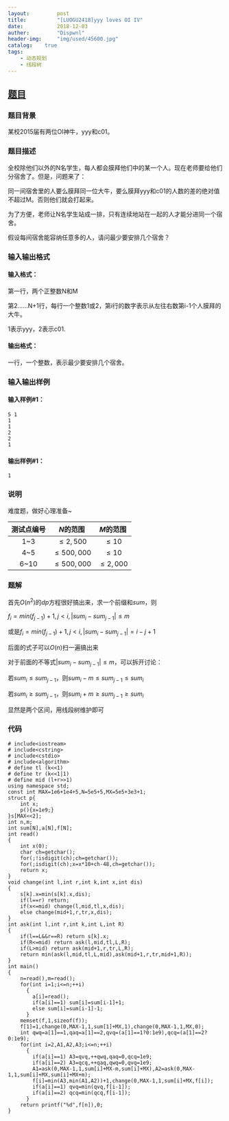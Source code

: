 ```yaml
---
layout:         post
title:          "[LUOGU2418]yyy loves OI IV"
date:           2018-12-03
auther:         "Dispwnl"
header-img:     "img/used/45600.jpg"
catalog:    true
tags:
    - 动态规划
    - 线段树
---
```

## [题目](https://www.luogu.org/problemnew/show/P2418)
### 题目背景
某校2015届有两位OI神牛，yyy和c01。

### 题目描述
全校除他们以外的N名学生，每人都会膜拜他们中的某一个人。现在老师要给他们分宿舍了。但是，问题来了：

同一间宿舍里的人要么膜拜同一位大牛，要么膜拜yyy和c01的人数的差的绝对值不超过M。否则他们就会打起来。

为了方便，老师让N名学生站成一排，只有连续地站在一起的人才能分进同一个宿舍。

假设每间宿舍能容纳任意多的人，请问最少要安排几个宿舍？

### 输入输出格式
#### 输入格式：
第一行，两个正整数N和M

第2……N+1行，每行一个整数1或2，第i行的数字表示从左往右数第i-1个人膜拜的大牛。

1表示yyy，2表示c01.

#### 输出格式：
一行，一个整数，表示最少要安排几个宿舍。

### 输入输出样例
#### 输入样例#1： 
```
5 1
1
1
2
2
1
```
#### 输出样例#1： 
```
1
```
### 说明
难度题，做好心理准备~

|测试点编号 |$N$的范围 |$M$的范围|
|:-----------:|:-----------:|:-----------:|
|1~3 |$\le2,500$| $\le 10$|
|4~5 |$\le 500,000$| $\le 10$|
|6~10|$\le 500,000$| $\le 2,000$|

### 题解
首先$O(n^2)$的$dp$方程很好搞出来，求一个前缀和$sum$，则

$f_i=min(f_{j-1})+1,j<i,\vert sum_i-sum_{j-1}\vert \le m$

或是$f_i=min(f_{j-1})+1,j<i,\vert sum_i-sum_{j-1}\vert=i-j+1$

后面的式子可以$O(n)$扫一遍搞出来

对于前面的不等式$\vert sum_i-sum_{j-1}\vert \le m$，可以拆开讨论：

若$sum_i\le sum_{j-1}$，则$sum_i-m\le sum_{j-1}\le sum_i$

若$sum_i\ge sum_{j-1}$，则$sum_i+m\ge sum_{j-1}\ge sum_i$

显然是两个区间，用线段树维护即可

### 代码
```
# include<iostream>
# include<cstring>
# include<cstdio>
# include<algorithm>
# define tl (k<<1)
# define tr (k<<1|1)
# define mid (l+r>>1)
using namespace std;
const int MAX=1e6+1e4+5,N=5e5+5,MX=5e5+3e3+1;
struct p{
    int x;
    p(){x=1e9;}
}s[MAX<<2];
int n,m;
int sum[N],a[N],f[N];
int read()
{
    int x(0);
    char ch=getchar();
    for(;!isdigit(ch);ch=getchar());
    for(;isdigit(ch);x=x*10+ch-48,ch=getchar());
    return x;
}
void change(int l,int r,int k,int x,int dis)
{
    s[k].x=min(s[k].x,dis);
    if(l==r) return;
    if(x<=mid) change(l,mid,tl,x,dis);
    else change(mid+1,r,tr,x,dis);
}
int ask(int l,int r,int k,int L,int R)
{
    if(l==L&&r==R) return s[k].x;
    if(R<=mid) return ask(l,mid,tl,L,R);
    if(L>mid) return ask(mid+1,r,tr,L,R);
    return min(ask(l,mid,tl,L,mid),ask(mid+1,r,tr,mid+1,R));
}
int main()
{
    n=read(),m=read();
    for(int i=1;i<=n;++i)
      {
      	a[i]=read();
      	if(a[i]==1) sum[i]=sum[i-1]+1;
      	else sum[i]=sum[i-1]-1;
      }
    memset(f,1,sizeof(f));
    f[1]=1,change(0,MAX-1,1,sum[1]+MX,1),change(0,MAX-1,1,MX,0);
    int qwq=a[1]==1,qaq=a[1]==2,qvq=(a[1]==1?0:1e9),qcq=(a[1]==2?0:1e9);
    for(int i=2,A1,A2,A3;i<=n;++i)
      {
      	if(a[i]==1) A3=qvq,++qwq,qaq=0,qcq=1e9;
      	if(a[i]==2) A3=qcq,++qaq,qwq=0,qvq=1e9;
      	A1=ask(0,MAX-1,1,sum[i]+MX-m,sum[i]+MX),A2=ask(0,MAX-1,1,sum[i]+MX,sum[i]+MX+m);
      	f[i]=min(A3,min(A1,A2))+1,change(0,MAX-1,1,sum[i]+MX,f[i]);
      	if(a[i]==1) qvq=min(qvq,f[i-1]);
      	if(a[i]==2) qcq=min(qcq,f[i-1]);
      }
    return printf("%d",f[n]),0;
}
```
